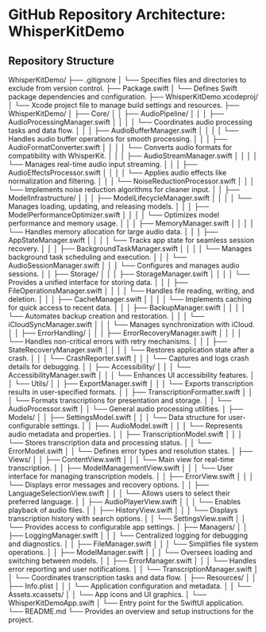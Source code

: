 
# GitHub Repository Architecture: WhisperKitDemo

## Repository Structure

WhisperKitDemo/
├── .gitignore
│   └── Specifies files and directories to exclude from version control.
├── Package.swift
│   └── Defines Swift package dependencies and configuration.
├── WhisperKitDemo.xcodeproj/
│   └── Xcode project file to manage build settings and resources.
├── WhisperKitDemo/
│   ├── Core/
│   │   ├── AudioPipeline/
│   │   │   ├── AudioProcessingManager.swift
│   │   │   │   └── Coordinates audio processing tasks and data flow.
│   │   │   ├── AudioBufferManager.swift
│   │   │   │   └── Handles audio buffer operations for smooth processing.
│   │   │   ├── AudioFormatConverter.swift
│   │   │   │   └── Converts audio formats for compatibility with WhisperKit.
│   │   │   ├── AudioStreamManager.swift
│   │   │   │   └── Manages real-time audio input streaming.
│   │   │   ├── AudioEffectsProcessor.swift
│   │   │   │   └── Applies audio effects like normalization and filtering.
│   │   │   └── NoiseReductionProcessor.swift
│   │   │       └── Implements noise reduction algorithms for cleaner input.
│   │   ├── ModelInfrastructure/
│   │   │   ├── ModelLifecycleManager.swift
│   │   │   │   └── Manages loading, updating, and releasing models.
│   │   │   ├── ModelPerformanceOptimizer.swift
│   │   │   │   └── Optimizes model performance and memory usage.
│   │   │   ├── MemoryManager.swift
│   │   │   │   └── Handles memory allocation for large audio data.
│   │   │   ├── AppStateManager.swift
│   │   │   │   └── Tracks app state for seamless session recovery.
│   │   │   ├── BackgroundTaskManager.swift
│   │   │   │   └── Manages background task scheduling and execution.
│   │   │   └── AudioSessionManager.swift
│   │   │       └── Configures and manages audio sessions.
│   │   ├── Storage/
│   │   │   ├── StorageManager.swift
│   │   │   │   └── Provides a unified interface for storing data.
│   │   │   ├── FileOperationsManager.swift
│   │   │   │   └── Handles file reading, writing, and deletion.
│   │   │   ├── CacheManager.swift
│   │   │   │   └── Implements caching for quick access to recent data.
│   │   │   ├── BackupManager.swift
│   │   │   │   └── Automates backup creation and restoration.
│   │   │   └── iCloudSyncManager.swift
│   │   │       └── Manages synchronization with iCloud.
│   │   ├── ErrorHandling/
│   │   │   ├── ErrorRecoveryManager.swift
│   │   │   │   └── Handles non-critical errors with retry mechanisms.
│   │   │   ├── StateRecoveryManager.swift
│   │   │   │   └── Restores application state after a crash.
│   │   │   └── CrashReporter.swift
│   │   │       └── Captures and logs crash details for debugging.
│   │   ├── Accessibility/
│   │   │   └── AccessibilityManager.swift
│   │   │       └── Enhances UI accessibility features.
│   │   └── Utils/
│   │       ├── ExportManager.swift
│   │       │   └── Exports transcription results in user-specified formats.
│   │       ├── TranscriptionFormatter.swift
│   │       │   └── Formats transcriptions for presentation and storage.
│   │       └── AudioProcessor.swift
│   │           └── General audio processing utilities.
│   ├── Models/
│   │   ├── SettingsModel.swift
│   │   │   └── Data structure for user-configurable settings.
│   │   ├── AudioModel.swift
│   │   │   └── Represents audio metadata and properties.
│   │   ├── TranscriptionModel.swift
│   │   │   └── Stores transcription data and processing status.
│   │   └── ErrorModel.swift
│   │       └── Defines error types and resolution states.
│   ├── Views/
│   │   ├── ContentView.swift
│   │   │   └── Main view for real-time transcription.
│   │   ├── ModelManagementView.swift
│   │   │   └── User interface for managing transcription models.
│   │   ├── ErrorView.swift
│   │   │   └── Displays error messages and recovery options.
│   │   ├── LanguageSelectionView.swift
│   │   │   └── Allows users to select their preferred language.
│   │   ├── AudioPlayerView.swift
│   │   │   └── Enables playback of audio files.
│   │   ├── HistoryView.swift
│   │   │   └── Displays transcription history with search options.
│   │   └── SettingsView.swift
│   │       └── Provides access to configurable app settings.
│   ├── Managers/
│   │   ├── LoggingManager.swift
│   │   │   └── Centralized logging for debugging and diagnostics.
│   │   ├── FileManager.swift
│   │   │   └── Simplifies file system operations.
│   │   ├── ModelManager.swift
│   │   │   └── Oversees loading and switching between models.
│   │   ├── ErrorManager.swift
│   │   │   └── Handles error reporting and user notifications.
│   │   └── TranscriptionManager.swift
│   │       └── Coordinates transcription tasks and data flow.
│   ├── Resources/
│   │   ├── Info.plist
│   │   │   └── Application configuration and metadata.
│   │   └── Assets.xcassets/
│   │       └── App icons and UI graphics.
│   └── WhisperKitDemoApp.swift
│       └── Entry point for the SwiftUI application.
└── README.md
    └── Provides an overview and setup instructions for the project.
